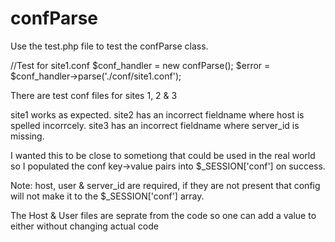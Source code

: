 confParse
=========
Use the test.php file to test the confParse class.

//Test for site1.conf
$conf_handler = new confParse();
$error = $conf_handler->parse('./conf/site1.conf');

There are test conf files for sites 1, 2 & 3

site1 works as expected.
site2 has an incorrect fieldname where host is spelled incorrcely.
site3 has an incorrect fieldname where server_id is missing.

I wanted this to be close to sometiong that could be used in the real world  so I populated the conf key->value pairs into $_SESSION['conf'] on success.

Note: host, user & server_id are required, if they are not present that config will not make it to the $_SESSION['conf'] array.

The Host & User files are seprate from the code so one can add a value to either without changing actual code

